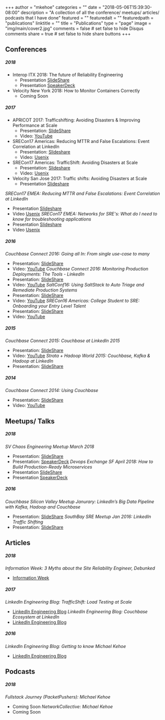 +++
author = "mkehoe"
categories = ""
date = "2018-05-06T15:39:30-08:00"
description = "A collection of all the conference/ meetups/ articles/ podcasts that I have done"
featured = ""
featuredalt = ""
featuredpath = "publications"
linktitle = ""
title = "Publications"
type = "page"
image = "img/main/cover2.jpg"
comments = false     # set false to hide Disqus comments
share = true        # set false to hide share buttons
+++

## Conferences
##### 2018
* Interop ITX 2018: The future of Reliability Engineering
  * Presentation [SlideShare](https://www.slideshare.net/MichaelKehoe3/the-next-wave-of-reliability-engineering)
  * Presentation [SpeakerDeck](https://speakerdeck.com/michaelkehoe/the-next-wave-of-reliability-engineering-interop-itx-2018)
* Velocity New York 2018: How to Monitor Containers Correctly
  * Coming Soon

##### 2017
* APRICOT 2017: Trafficshifting: Avoiding Disasters & Improving Performance at Scale
  * Presentation: [SlideShare](https://www.slideshare.net/MichaelKehoe3/apricot-2017-trafficshifting-avoiding-disasters-improving-performance-at-scale-72682406)
  * Video: [YouTube](https://www.youtube.com/watch?v=gfrpAIuTnoc&t=9s)
* SRECon17 Americas: Reducing MTTR and False Escalations: Event Correlation at LinkedIn
  * Presentation: [Slideshare](https://www.slideshare.net/MichaelKehoe3/reducing-mttr-and-false-escalations-event-correlation-at-linkedin-73177586)
  * Video: [Usenix](https://www.usenix.org/conference/srecon17americas/program/presentation/kehoe_mttr)
* SRECon17 Americas: TrafficShift: Avoiding Disasters at Scale
  * Presentation: [Slideshare](https://www.slideshare.net/MichaelKehoe3/sreconamericas2017-trafficshift-avoiding-disasters-at-scale)
  * Video: [Usenix](https://www.usenix.org/conference/srecon17americas/program/presentation/kehoe_trafficshift)
* Velocity San Jose 2017: Traffic shifts: Avoiding Disasters at Scale
  * Presentation [Slideshare](https://www.slideshare.net/MichaelKehoe3/velocity-san-jose-2017-traffic-shifts-avoiding-disasters-at-scale)

*SRECon17 EMEA: Reducing MTTR and False Escalations: Event Correlation at LinkedIn*
* Presentation [Slideshare](https://www.slideshare.net/MichaelKehoe3/sreconeurope2017-reducing-mttr-and-false-escalations-event-correlation-at-linkedin)
* Video [Usenix](https://www.usenix.org/conference/srecon17europe/program/presentation/kehoe-0)
*SRECon17 EMEA: Networks for SRE's: What do I need to know for troubleshooting applications*
* Presentation [Slideshare](https://www.slideshare.net/MichaelKehoe3/sreconeurope2017-networks-for-sres)
* Video [Usenix](https://www.usenix.org/conference/srecon17europe/program/presentation/kehoe)

##### 2016
*Couchbase Connect 2016: Going all In: From single use-case to many*
* Presentation: [SlideShare](http://www.slideshare.net/MichaelKehoe3/couchbase-connect-2016-68421388)
* Video: [YouTube](https://www.youtube.com/watch?v=1shb4UZON_I&t=3s)
*Couchbase Connect 2016: Monitoring Production Deployments: The Tools - LinkedIn*
* Presentation: [SlideShare](http://www.slideshare.net/MichaelKehoe3/couchbase-connect-2016-monitoring-production-deployments-the-tools-linkedin)
* Video: [YouTube](https://www.youtube.com/watch?v=Dv6SWGfRWn0&t=30s)
*SaltConf16: Using SaltStack to Auto Triage and Remediate Production Systems*
* Presentation: [SlideShare](http://www.slideshare.net/MichaelKehoe3/michael-kehoe-61165500)
* Video: [YouTube](https://www.youtube.com/watch?v=4LapQ9Zhr_E)
*SRECon16 Americas: College Student to SRE: Onboarding your Entry Level Talent*
* Presentation: [SlideShare](http://www.slideshare.net/MichaelKehoe3/srecon-usa-2016-growing-your-entry-level-talent)
* Video: [YouTube](https://www.youtube.com/watch?v=TYX5ihgIL7s)

##### 2015
*Couchbase Connect 2015: Couchbase at LinkedIn 2015*
* Presentation: [SlideShare](https://www.slideshare.net/slideshow/embed_code/key/9quM4qNUXJ0KO5)
* Video: [YouTube](https://www.youtube.com/watch?v=TmjY1HJemi4)
*Strata + Hadoop World 2015: Couchbase, Kafka & Hadoop at LinkedIn*
* Presentation: [SlideShare](http://www.slideshare.net/MichaelKehoe3/couchbasetohadoopmattmichaeljustin-v4-44977611)

##### 2014
*Couchbase Connect 2014: Using Couchbase*
* Presentation: [SlideShare](http://www.slideshare.net/Couchbase/couchbase-at-linkedin-couchbase-connect-2014)
* Video: [YouTube](https://www.youtube.com/watch?v=J9PTmSwZE-8)

## Meetups/ Talks
##### 2018
*SV Chaos Engineering Meetup March 2018*
* Presentation: [SlideShare](https://www.slideshare.net/MichaelKehoe3/sf-chaos-engineering-meetup-building-disaster-recovery-via-resilience-engineering)
* Presentation: [SpeakerDeck](https://speakerdeck.com/michaelkehoe/building-disaster-recovery-via-resilience-engineering-sv-chaos-engineering-meetup-2018)
*Devops Exchange SF April 2018: How to Build Production-Ready Microservices*
* Presentation [SlideShare](https://www.slideshare.net/MichaelKehoe3/building-productionready-microservices-devopsexchangesf)
* Presentation [SpeakerDeck](https://speakerdeck.com/michaelkehoe/how-to-build-production-ready-microservices-devops-exchange-sf)

##### 2016
*Couchbase Silicon Valley Meetup Janurary: LinkedIn’s Big Data Pipeline with Kafka, Hadoop and Couchbase*
* Presentation: [SlideShare](http://www.slideshare.net/MichaelKehoe3/couchbase-meetup-jan-2016)
*SouthBay SRE Meetup Jan 2016: LinkedIn Traffic Shifting*
* Presentation: [SlideShare](http://www.slideshare.net/MichaelKehoe3/southbay-sre-meetup-jan-2016)

## Articles
##### 2018
*Information Week: 3 Myths about the Site Reliability Engineer, Debunked*
* [Information Week](https://www.informationweek.com/devops/3-myths-about-the-site-reliability-engineer-debunked/d/d-id/1331300)

##### 2017
*LinkedIn Engineering Blog: TrafficShift: Load Testing at Scale*
* [LinkedIn Engineering Blog](https://engineering.linkedin.com/blog/2017/05/trafficshift--load-testing-at-scale)
*LinkedIn Engineering Blog: Couchbase Ecosystem at LinkedIn*
* [LinkedIn Engineering Blog](https://engineering.linkedin.com/blog/2017/12/couchbase-ecosystem-at-linkedin)

##### 2016
*LinkedIn Engineering Blog: Getting to know Michael Kehoe*
* [LinkedIn Engineering Blog](https://engineering.linkedin.com/blog/2016/02/getting-to-know-michael-kehoe)

## Podcasts
##### 2018
*Fullstack Journey (PacketPushers): Michael Kehoe*
* Coming Soon
*NetworkCollective: Michael Kehoe*
* Coming Soon
